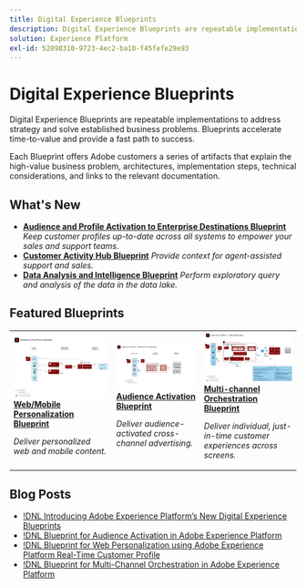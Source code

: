 ```yaml
---
title: Digital Experience Blueprints
description: Digital Experience Blueprints are repeatable implementations to address strategy and solve established business problems. They accelerate time-to-value and provide a fast path to success.
solution: Experience Platform
exl-id: 52898310-9723-4ec2-ba10-f45fefe29e93
---
```

# Digital Experience Blueprints

Digital Experience Blueprints are repeatable implementations to address strategy and solve established business problems. Blueprints accelerate time-to-value and provide a fast path to success.

Each Blueprint offers Adobe customers a series of artifacts that explain the high-value business problem, architectures, implementation steps, technical considerations, and links to the relevant documentation.

## What's New

* **[Audience and Profile Activation to Enterprise Destinations Blueprint](/help/blueprints/audience-activation/enterprise-destinations.md)**
    *Keep customer profiles up-to-date across all systems to empower your sales and support teams.​*
* **[Customer Activity Hub Blueprint](/help/blueprints/audience-activation/customer-activity.md)**
    *Provide context for agent-assisted support and sales.*
* **[Data Analysis and Intelligence Blueprint](/help/blueprints/data-insights/analysis.md)**
    *Perform exploratory query and analysis of the data in the data lake.*

## Featured Blueprints

<table style="table-layout:fixed">
<tr>
  <td>
    <a href="https://experienceleague.adobe.com/docs/blueprints-learn/architecture/web-personalization/overview.html"><img alt="thumbnail image for the 'Web Personalization' blueprint" src="web-personalization/assets/personalization.svg" /></a>
    <div><a href="https://experienceleague.adobe.com/docs/blueprints-learn/architecture/web-personalization/overview.html"><strong>Web/Mobile Personalization Blueprint</strong></a></div>
    <p><em>Deliver personalized web and mobile content.</em></p>
  </td>
  <td>
    <a href="https://experienceleague.adobe.com/docs/blueprints-learn/architecture/audience-activation/overview.html"><img alt="thumbnail image for the 'Audience Activation' blueprint" src="audience-activation/assets/aam.svg" /></a>
    <div><a href="https://experienceleague.adobe.com/docs/blueprints-learn/architecture/audience-activation/overview.html"><strong>Audience Activation Blueprint</strong></a></div>
    <p><em>Deliver audience-activated cross-channel advertising.</em></p>
  </td>
  <td>
    <a href="https://experienceleague.adobe.com/docs/blueprints-learn/architecture/multi-channel-message-orchestration/overview.html"><img alt="thumbnail image for the 'Multi-channel Orchestration blueprint'" src="multi-channel-message-orchestration/assets/aepbatch.svg" /></a>
    <div><a href="https://experienceleague.adobe.com/docs/blueprints-learn/architecture/multi-channel-message-orchestration/overview.html"><strong>Multi-channel Orchestration Blueprint</strong></a></div>
    <p><em>Deliver individual, just-in-time customer experiences across screens.</em></p>
  </td>
</tr>
</table>


## Blog Posts

* [!DNL Introducing Adobe Experience Platform’s New Digital Experience Blueprints](https://medium.com/adobetech/introducing-adobe-experience-platforms-new-digital-experience-blueprints-93a6b5f5da7c)
* [!DNL Blueprint for Audience Activation in Adobe Experience Platform](https://medium.com/adobetech/a-blueprint-for-audience-activation-in-adobe-experience-platform-b2b30fae90fd)
* [!DNL Blueprint for Web Personalization using Adobe Experience Platform Real-Time Customer Profile](https://medium.com/adobetech/blueprint-for-web-personalization-using-adobe-experience-platform-real-time-customer-profile-fef2ce7a4b2f)
* [!DNL Blueprint for Multi-Channel Orchestration in Adobe Experience Platform](https://medium.com/adobetech/blueprint-for-multi-channel-orchestration-in-adobe-experience-platform-c68317e94184)
